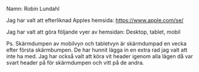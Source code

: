 Namn: Robin Lundahl

Jag har valt att efterliknad Apples hemsida: https://www.apple.com/se/

Jag har valt att göra följande vyer av hemsidan: Desktop, tablet, mobil

Ps. Skärmdumpen av mobilvyn och tabletvyn är skärmdumpad en vecka efter första skärmbumpen. De har hunnit lägga in en extra rad jag valt att inte ha med. Jag har också valt att köra vit header igenom alla lägen då var svart header på för skärmdumpen och vitt på de andra.
